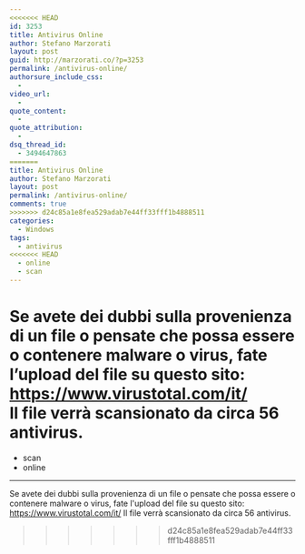 ```yaml
---
<<<<<<< HEAD
id: 3253
title: Antivirus Online
author: Stefano Marzorati
layout: post
guid: http://marzorati.co/?p=3253
permalink: /antivirus-online/
authorsure_include_css:
  - 
video_url:
  - 
quote_content:
  - 
quote_attribution:
  - 
dsq_thread_id:
  - 3494647863
=======
title: Antivirus Online
author: Stefano Marzorati
layout: post
permalink: /antivirus-online/
comments: true
>>>>>>> d24c85a1e8fea529adab7e44ff33fff1b4888511
categories:
  - Windows
tags:
  - antivirus
<<<<<<< HEAD
  - online
  - scan
---
```

Se avete dei dubbi sulla provenienza di un file o pensate che possa essere o contenere malware o virus, fate l&#8217;upload del file su questo sito: <a href="https://www.virustotal.com/it/" target="_blank">https://www.virustotal.com/it/</a>  
Il file verrà scansionato da circa 56 antivirus.
=======
  - scan
  - online
---

Se avete dei dubbi sulla provenienza di un file o pensate che possa essere o contenere malware o virus, fate l'upload del file su questo sito: <a href="https://www.virustotal.com/it/" target="_blank">https://www.virustotal.com/it/</a>
Il file verrà scansionato da circa 56 antivirus.
>>>>>>> d24c85a1e8fea529adab7e44ff33fff1b4888511
